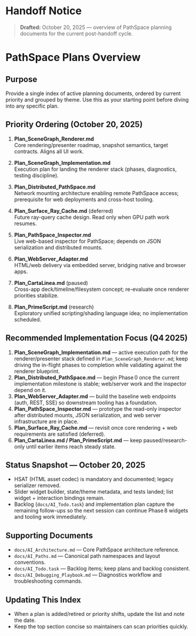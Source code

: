 # Handoff Notice

> **Drafted:** October 20, 2025 — overview of PathSpace planning documents for the current post-handoff cycle.

# PathSpace Plans Overview

## Purpose
Provide a single index of active planning documents, ordered by current priority and grouped by theme. Use this as your starting point before diving into any specific plan.

## Priority Ordering (October 20, 2025)

1. **Plan_SceneGraph_Renderer.md**  
   Core rendering/presenter roadmap, snapshot semantics, target contracts. Aligns all UI work.

2. **Plan_SceneGraph_Implementation.md**  
   Execution plan for landing the renderer stack (phases, diagnostics, testing discipline).

3. **Plan_Distributed_PathSpace.md**  
   Network mounting architecture enabling remote PathSpace access; prerequisite for web deployments and cross-host tooling.

4. **Plan_Surface_Ray_Cache.md** (deferred)  
   Future ray-query cache design. Read only when GPU path work resumes.

5. **Plan_PathSpace_Inspector.md**  
   Live web-based inspector for PathSpace; depends on JSON serialization and distributed mounts.

6. **Plan_WebServer_Adapter.md**  
   HTML/web delivery via embedded server, bridging native and browser apps.

7. **Plan_CartaLinea.md** (paused)  
   Cross-app deck/timeline/filesystem concept; re-evaluate once renderer priorities stabilize.

8. **Plan_PrimeScript.md** (research)  
   Exploratory unified scripting/shading language idea; no implementation scheduled.

## Recommended Implementation Focus (Q4 2025)
1. **Plan_SceneGraph_Implementation.md** — active execution path for the renderer/presenter stack defined in `Plan_SceneGraph_Renderer.md`; keep driving the in-flight phases to completion while validating against the renderer blueprint.
2. **Plan_Distributed_PathSpace.md** — begin Phase 0 once the current implementation milestone is stable; web/server work and the inspector depend on it.
3. **Plan_WebServer_Adapter.md** — build the baseline web endpoints (auth, REST, SSE) so downstream tooling has a foundation.
4. **Plan_PathSpace_Inspector.md** — prototype the read-only inspector after distributed mounts, JSON serialization, and web server infrastructure are in place.
5. **Plan_Surface_Ray_Cache.md** — revisit once core rendering + web requirements are satisfied (deferred).
6. **Plan_CartaLinea.md / Plan_PrimeScript.md** — keep paused/research-only until earlier items reach steady state.

## Status Snapshot — October 20, 2025
- HSAT (HTML asset codec) is mandatory and documented; legacy serializer removed.
- Slider widget builder, state/theme metadata, and tests landed; list widget + interaction bindings remain.
- Backlog (`docs/AI_Todo.task`) and implementation plan capture the remaining follow-ups so the next session can continue Phase 8 widgets and tooling work immediately.

## Supporting Documents
- `docs/AI_Architecture.md` — Core PathSpace architecture reference.
- `docs/AI_Paths.md` — Canonical path namespaces and layout conventions.
- `docs/AI_Todo.task` — Backlog items; keep plans and backlog consistent.
- `docs/AI_Debugging_Playbook.md` — Diagnostics workflow and troubleshooting commands.

## Updating This Index
- When a plan is added/retired or priority shifts, update the list and note the date.
- Keep the top section concise so maintainers can scan priorities quickly.
